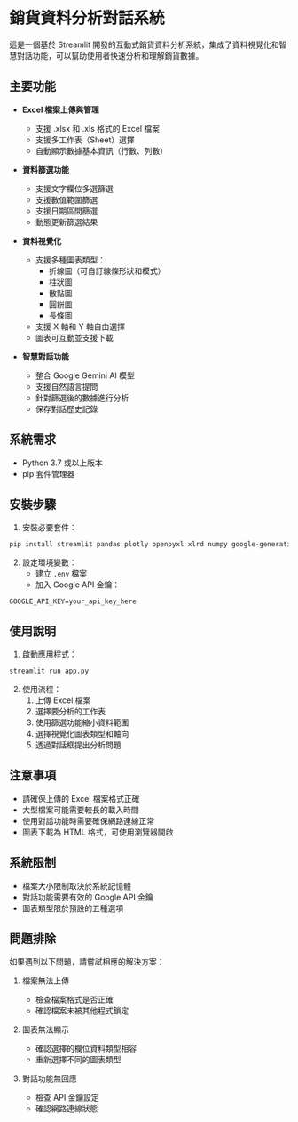 # 銷貨資料分析對話系統

這是一個基於 Streamlit 開發的互動式銷貨資料分析系統，集成了資料視覺化和智慧對話功能，可以幫助使用者快速分析和理解銷貨數據。

## 主要功能

- **Excel 檔案上傳與管理**
  - 支援 .xlsx 和 .xls 格式的 Excel 檔案
  - 支援多工作表（Sheet）選擇
  - 自動顯示數據基本資訊（行數、列數）

- **資料篩選功能**
  - 支援文字欄位多選篩選
  - 支援數值範圍篩選
  - 支援日期區間篩選
  - 動態更新篩選結果

- **資料視覺化**
  - 支援多種圖表類型：
    - 折線圖（可自訂線條形狀和模式）
    - 柱狀圖
    - 散點圖
    - 圓餅圖
    - 長條圖
  - 支援 X 軸和 Y 軸自由選擇
  - 圖表可互動並支援下載

- **智慧對話功能**
  - 整合 Google Gemini AI 模型
  - 支援自然語言提問
  - 針對篩選後的數據進行分析
  - 保存對話歷史記錄

## 系統需求

- Python 3.7 或以上版本
- pip 套件管理器

## 安裝步驟

1. 安裝必要套件：

```bash
pip install streamlit pandas plotly openpyxl xlrd numpy google-generativeai python-dotenv
```

2. 設定環境變數：
   - 建立 `.env` 檔案
   - 加入 Google API 金鑰：
```
GOOGLE_API_KEY=your_api_key_here
```

## 使用說明

1. 啟動應用程式：
```bash
streamlit run app.py
```

2. 使用流程：
   1. 上傳 Excel 檔案
   2. 選擇要分析的工作表
   3. 使用篩選功能縮小資料範圍
   4. 選擇視覺化圖表類型和軸向
   5. 透過對話框提出分析問題

## 注意事項

- 請確保上傳的 Excel 檔案格式正確
- 大型檔案可能需要較長的載入時間
- 使用對話功能時需要確保網路連線正常
- 圖表下載為 HTML 格式，可使用瀏覽器開啟

## 系統限制

- 檔案大小限制取決於系統記憶體
- 對話功能需要有效的 Google API 金鑰
- 圖表類型限於預設的五種選項

## 問題排除

如果遇到以下問題，請嘗試相應的解決方案：

1. 檔案無法上傳
   - 檢查檔案格式是否正確
   - 確認檔案未被其他程式鎖定

2. 圖表無法顯示
   - 確認選擇的欄位資料類型相容
   - 重新選擇不同的圖表類型

3. 對話功能無回應
   - 檢查 API 金鑰設定
   - 確認網路連線狀態
